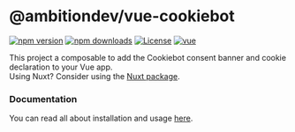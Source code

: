 # @ambitiondev/vue-cookiebot

[![npm version][npm-version-src]][npm-version-href]
[![npm downloads][npm-downloads-src]][npm-downloads-href]
[![License][license-src]][license-href]
[![vue][vue-src]][vue-href]

This project a composable to add the Cookiebot consent banner and cookie declaration to your Vue app.<br />
Using Nuxt? Consider using the [Nuxt package][nuxt-package-href].

### Documentation

You can read all about installation and usage [here][docs-href].

[cb_dev]: https://www.cookiebot.com/en/developer/
[npm-version-src]: https://img.shields.io/npm/v/@ambitiondev/vue-cookiebot/latest.svg?style=flat&colorA=18181B&colorB=28CF8D
[npm-version-href]: https://www.npmjs.com/package/@ambitiondev/vue-cookiebot
[npm-downloads-src]: https://img.shields.io/npm/dm/@ambitiondev/vue-cookiebot.svg?style=flat&colorA=18181B&colorB=28CF8D
[npm-downloads-href]: https://npmjs.com/package/@ambitiondev/vue-cookiebot
[license-src]: https://img.shields.io/npm/l/@ambitiondev/vue-cookiebot.svg?style=flat&colorA=18181B&colorB=28CF8D
[license-href]: https://npmjs.com/package/@ambitiondev/vue-cookiebot
[vue-src]: https://img.shields.io/badge/Vue-18181B?logo=vue.js
[vue-href]: https://vuejs.org/
[docs-href]: https://vuejs.org/
[nuxt-package-href]: https://vuejs.org/
